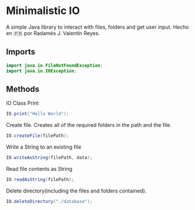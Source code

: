 # Minimalistic IO
A simple Java library to interact with files, folders and get user input. Hecho en 🇵🇷 por Radamés J. Valentín Reyes.
## Imports
~~~java
import java.io.FileNotFoundException;
import java.io.IOException;
~~~
## Methods
IO Class
Print
~~~java
IO.print("Hello World");
~~~
Create file. Creates all of the required folders in the path and the file.
~~~java
IO.createFile(filePath);
~~~
Write a String to an existing file
~~~java
IO.writeAsString(filePath, data);
~~~
Read file contents as String
~~~java
IO.readAsString(filePath);
~~~
Delete directory(including the files and folders contained).
~~~java
IO.deleteDirectory("./database");
~~~
